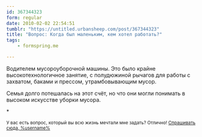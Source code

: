```yaml
---
id: 367344323
form: regular
date: 2010-02-02 22:54:51
tumblr: "https://untitled.urbansheep.com/post/367344323"
title: "Вопрос: Когда был маленьким, кем хотел работать?"
tags:
    - formspring.me

---
```


<p>Водителем мусороуборочной машины. Это было крайне высокотехнологичное занятие, с полудюжиной рычагов для работы с захватом, баками и прессом, утрамбовывающим мусор.</p>

<p>Семья долго потешалась на этот счёт, но что они могли понимать в высоком искусстве уборки мусора.</p>

<p>*</p>

<p><small>У вас есть вопрос, который вы всю жизнь мечтали мне задать? Отлично! <a href="http://formspring.me/urbansheep">Спрашивать сюда, %username%</a></small></p>


